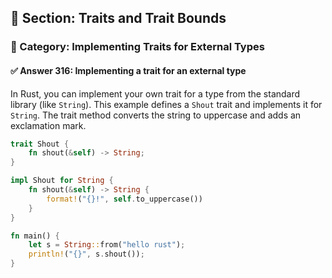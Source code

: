 ## 📘 Section: Traits and Trait Bounds  
### 🔹 Category: Implementing Traits for External Types  
#### ✅ Answer 316: Implementing a trait for an external type

In Rust, you can implement your own trait for a type from the standard library (like `String`). This example defines a `Shout` trait and implements it for `String`. The trait method converts the string to uppercase and adds an exclamation mark.

```rust
trait Shout {
    fn shout(&self) -> String;
}

impl Shout for String {
    fn shout(&self) -> String {
        format!("{}!", self.to_uppercase())
    }
}

fn main() {
    let s = String::from("hello rust");
    println!("{}", s.shout());
}
```

